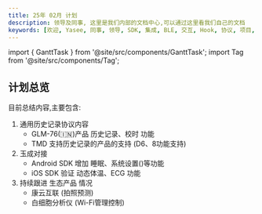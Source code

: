 ```yaml
---
title: 25年 02月 计划
description: 领导及同事, 这里是我们内部的文档中心,可以通过这里看我们自己的文档
keywords: [欢迎, Yasee, 同事, 领导, SDK, 集成, BLE, 交互, Hook, 协议, 项目, 计划, PM]
---
```


import { GanttTask } from '@site/src/components/GanttTask';
import Tag from '@site/src/components/Tag'; 



## 计划总览

目前总结内容,主要包含:
1. 通用历史记录协议内容
    - GLM-76(🇮🇳)产品 历史记录、校时 功能
    - TMD 支持历史记录的产品的支持 (D6、8功能支持)
2. 玉成对接
    - Android SDK 增加 睡眠、系统设置()等功能
    - iOS SDK 验证 动态体温、ECG 功能
3. 持续跟进 生态产品 情况
    - 康云互联 (拍照预测)
    - 白细胞分析仪 (Wi-Fi管理控制)

<!-- ## 项目 进度 估算
![02月计划](/img/inner/calendar_25_02.png) -->


<!-- ## 甘特计划
- 总计 任务周期 **暂无** 天
<GanttTask year={24} month={12} /> -->


